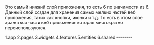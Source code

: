 Это самый нижний слой приложения, то есть 6 по значимости из 6. Данный слой создан для хранения самых мелких частей веб приложения, таких как кнопки, иконки и т.д. То есть в этом слое храняться части веб приложения которая многократно переиспользуются.


1.app
2.pages
3.widgets
4.features
5.entities
6.shared --------